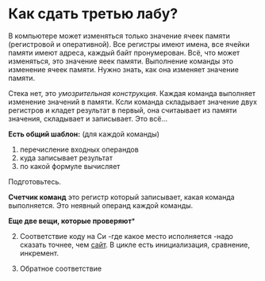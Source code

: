 # Как сдать третью лабу?

В компьютере может изменяться только значение ячеек памяти (регистровой и оперативной). Все регистры имеют имена, все ячейки памяти имеют адреса, каждый байт пронумерован. Всё, что может изменяться, это значение яеек памяти. Выполнение команды это изменение ячеек памяти. Нужно знать, как она изменяет значение памяти.

Стека нет, это _умозрительная конструкция_. Каждая команда выполняет изменение значений в памяти. Ксли команда складывает значение двух регистров и кладет результат в первый, она считаывает из памяти значения, складывает и записывает. Это всё...

**Есть общий шаблон:** (для каждой команды) 
1) перечисление входных операндов
2) куда записывает результат
3) по какой формуле вычисляет

Подготовьтесь. 

**Счетчик команд** это регистр который записывает, какая команда выполняется. Это неявный операнд каждой команды.



**Еще две вещи, которые проверяют***


2) Соответствие коду на Си
-где какое место исполняется
-надо сказать точнее, чем [сайт](https://godbolt.org/). В цикле есть инициализация, сравнение, инкремент.


3) Обратное соответствие